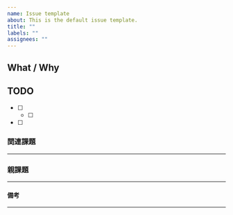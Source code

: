 ```yaml
---
name: Issue template
about: This is the default issue template.
title: ""
labels: ""
assignees: ""
---
```


## What / Why

## TODO

- [ ]
  - [ ]
- [ ]

### 関連課題

---

### 親課題

---

#### 備考

---
